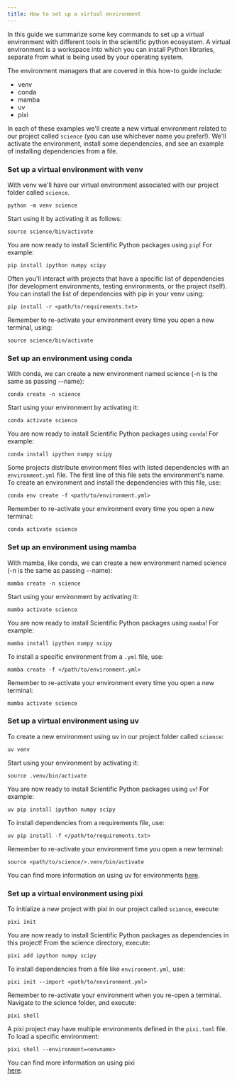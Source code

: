 ```yaml
---
title: How to set up a virtual environment
---
```


In this guide we summarize some key commands to set up a virtual environment
with different tools in the scientific python ecosystem. 
A virtual environment is a workspace into which you can install Python
libraries, separate from what is being used by your operating system.

The environment managers that are covered in this how-to guide include:
- venv
- conda
- mamba
- uv
- pixi

In each of these examples we'll create a new virtual environment related to our project called `science` 
(you can use whichever name you prefer!). We'll activate the environment, install some dependencies, and see 
an example of installing dependencies from a file. 

### Set up a virtual environment with venv

With venv we'll have our virtual environment associated with our project folder called `science`. 

```
python -m venv science
```

Start using it by activating it as follows:

```
source science/bin/activate
```

You are now ready to install Scientific Python packages using `pip`! For example:

```
pip install ipython numpy scipy
```

Often you'll interact with projects that have a specific list of dependencies (for development 
environments, testing environments, or the project itself). You can install the list of dependencies
with pip in your venv using: 

```
pip install -r <path/to/requirements.txt>
```

Remember to re-activate your environment every time you open a new terminal, using:

```
source science/bin/activate
```

### Set up an environment using conda 

With conda, we can create a new environment named science (-n is the same as passing --name):

```
conda create -n science
```

Start using your environment by activating it: 

```
conda activate science
```

You are now ready to install Scientific Python packages using `conda`!
For example:

```
conda install ipython numpy scipy
```

Some projects distribute environment files with listed dependencies with an `environment.yml` file. 
The first line of this file sets the environment's name. To
create an environment and install the dependencies with this file, use: 

```
conda env create -f <path/to/environment.yml>
```

Remember to re-activate your environment every time you open a new terminal:

```
conda activate science
```

### Set up an environment using mamba 

With mamba, like conda, we can create a new environment named science (-n is the same as passing --name):

```
mamba create -n science
```

Start using your environment by activating it: 

```
mamba activate science
```

You are now ready to install Scientific Python packages using `mamba`!
For example:

```
mamba install ipython numpy scipy
```

To install a specific environment from a `.yml` file, use: 

```
mamba create -f </path/to/environment.yml>
```

Remember to re-activate your environment every time you open a new terminal:

```
mamba activate science
```

### Set up a virtual environment using uv 

To create a new environment using uv in our project folder called `science`:  

```
uv venv
```

Start using your environment by activating it: 

```
source .venv/bin/activate
```

You are now ready to install Scientific Python packages using `uv`!
For example:

```
uv pip install ipython numpy scipy
```

To install dependencies from a requirements file, use: 

```
uv pip install -f </path/to/requirements.txt>
```

Remember to re-activate your environment time you open a new terminal:

```
source <path/to/science/>.venv/bin/activate
```

You can find more information on using uv for environments 
[here](https://docs.astral.sh/uv/pip/environments/#creating-a-virtual-environment).

### Set up a virtual environment using pixi 

To initialize a new project with pixi in our project called `science`, execute:   

```
pixi init 
```

You are now ready to install Scientific Python packages as dependencies in this project!
From the science directory, execute:

```
pixi add ipython numpy scipy
```

To install dependencies from a file like `environment.yml`, use: 

```
pixi init --import <path/to/environment.yml>
```

Remember to re-activate your environment when you re-open a terminal. Navigate to 
the science folder, and execute:

```
pixi shell 
```

A pixi project may have multiple environments defined in the `pixi.toml` file. To 
load a specific environment: 

```
pixi shell --environment=<envname> 
```

You can find more information on using pixi  
[here](https://docs.astral.sh/uv/pip/environments/#creating-a-virtual-environment).






